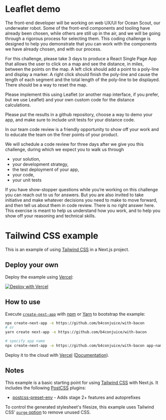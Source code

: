 # Leaflet demo

The front-end developer will be working on web UX/UI for Ocean Scout, our underwater robot. Some of the front-end components and tooling have already been chosen, while others are still up in the air, and we will be going through a rigorous process for selecting them. This coding challenge is designed to help you demonstrate that you can work with the components we have already chosen, and with our process.

For this challenge, please take 3 days to produce a React Single Page App that allows the user to click on a map and see the distance, in miles, between the points on the map. A left click should add a point to a poly-line and display a marker. A right click should finish the poly-line and cause the length of each segment and the total length of the poly-line to be displayed. There should be a way to reset the map.

Please implement this using Leaflet (or another map interface, if you prefer, but we use Leaflet) and your own custom code for the distance calculations.

Please put the results in a github repository, choose a way to demo your app, and make sure to include unit tests for your distance code.

In our team code review is a friendly opportunity to show off your work and to educate the team on the finer points of your product.

We will schedule a code review for three days after we give you this challenge, during which we expect you to walk us through

- your solution,
- your development strategy,
- the test deployment of your app,
- your code,
- your unit tests

If you have show-stopper questions while you’re working on this challenge you can reach out to us for answers. But you are also invited to take initiative and make whatever decisions you need to make to move forward, and then tell us about them in code review. There is no right answer here. This exercise is meant to help us understand how you work, and to help you show off your reasoning and technical skills.

# Tailwind CSS example

This is an example of using [Tailwind CSS](https://tailwindcss.com) in a Next.js project.

## Deploy your own

Deploy the example using [Vercel](https://vercel.com):

[![Deploy with Vercel](https://vercel.com/button)](https://vercel.com/import/project?template=https://github.com/b4conjuice/with-bacon)

## How to use

Execute [`create-next-app`](https://github.com/vercel/next.js/tree/canary/packages/create-next-app) with [npm](https://docs.npmjs.com/cli/init) or [Yarn](https://yarnpkg.com/lang/en/docs/cli/create/) to bootstrap the example:

```bash
npx create-next-app -e https://github.com/b4conjuice/with-bacon
# or
yarn create next-app -e https://github.com/b4conjuice/with-bacon
```

```bash
# specify app name
npx create-next-app -e https://github.com/b4conjuice/with-bacon app-name
```

Deploy it to the cloud with [Vercel](https://vercel.com/import?filter=next.js&utm_source=github&utm_medium=readme&utm_campaign=next-example) ([Documentation](https://nextjs.org/docs/deployment)).

## Notes

This example is a basic starting point for using [Tailwind CSS](https://tailwindcss.com) with Next.js. It includes the following [PostCSS](https://github.com/postcss/postcss) plugins:

- [postcss-preset-env](https://preset-env.cssdb.org/) - Adds stage 2+ features and autoprefixes

To control the generated stylesheet's filesize, this example uses Tailwind CSS' [`purge` option](https://tailwindcss.com/docs/controlling-file-size/#removing-unused-css) to remove unused CSS.
